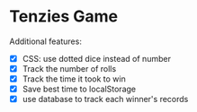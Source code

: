 # Tenzies Game

Additional features:

-   [x] CSS: use dotted dice instead of number
-   [x] Track the number of rolls
-   [x] Track the time it took to win
-   [x] Save best time to localStorage
-   [x] use database to track each winner's records
